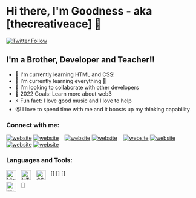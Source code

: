 # Hi there, I'm Goodness - aka [thecreativeace] 👋 


[![Twitter Follow](https://img.shields.io/twitter/follow/goodnessabia?color=1DA1F2&logo=twitter&style=for-the-badge)](https://twitter.com/intent/follow?original_referer=https%3A%2F%2Fgithub.com%2Fdavi_codes&screen_name=goodnessabia)



## I'm a Brother, Developer and Teacher!!

- 🔭 I'm currently learning HTML and CSS!
- 🌱 I’m currently learning everything 🤣
- 👯 I’m looking to collaborate with other developers
- 🥅 2022 Goals: Learn more about web3
- ⚡ Fun fact: I love good music and I love to help
- 😻 I love to spend time with me and it boosts up my thinking capability

### Connect with me:

[![website](./img/globe-light.svg)](https://goodnessabia.io#gh-light-mode-only)
[![website](./img/globe-dark.svg)](https://goodnessabia.io#gh-dark-mode-only)
&nbsp;&nbsp;
[![website](./img/twitter-light.svg)](https://twitter.com/goodnessabia#gh-light-mode-only)
[![website](./img/twitter-dark.svg)](https://twitter.com/goodnessabia#gh-dark-mode-only)
&nbsp;&nbsp;
[![website](./img/linkedin-light.svg)](https://www.linkedin.com/in/goodness-abia-6772b3179/#gh-light-mode-only)
[![website](./img/linkedin-dark.svg)](https://www.linkedin.com/in/goodness-abia-6772b3179/#gh-dark-mode-only)
&nbsp;&nbsp;
[![website](./img/instagram-light.svg)](https://instagram.com/goodnessabia#gh-light-mode-only)
[![website](./img/instagram-dark.svg)](https://instagram.com/goodnessabia#gh-dark-mode-only)

### Languages and Tools:

[<img align="left" alt="Visual Studio Code" width="26px" src="https://cdn.jsdelivr.net/gh/devicons/devicon/icons/vscode/vscode-original.svg" style="padding-right:10px;" />]
[<img align="left" alt="HTML5" width="26px" src="https://cdn.jsdelivr.net/gh/devicons/devicon/icons/html5/html5-original.svg" style="padding-right:10px;" />]
[<img align="left" alt="CSS3" width="26px" src="https://cdn.jsdelivr.net/gh/devicons/devicon/icons/css3/css3-original.svg" style="padding-right:10px;" />]

[<img align="left" alt="GitHub" width="26px" src="https://user-images.githubusercontent.com/3369400/139447912-e0f43f33-6d9f-45f8-be46-2df5bbc91289.png" style="padding-right:10px;" />]


[website]: https://goodnessabia.io
[twitter]: https://twitter.com/goodnessabia
[instagram]: https://instagram.com/goodnessabia
[linkedin]: https://www.linkedin.com/in/goodness-abia-6772b3179/
